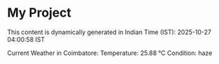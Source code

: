 # My Project

This content is dynamically generated in Indian Time (IST): 2025-10-27 04:00:58 IST


Current Weather in Coimbatore:
Temperature: 25.88 °C
Condition: haze
